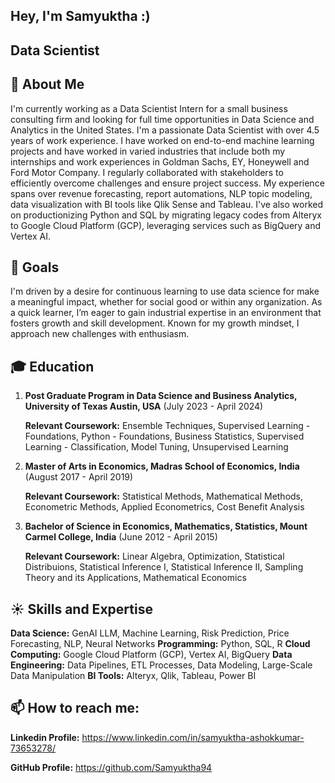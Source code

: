 ## Hey, I'm Samyuktha :)
## Data Scientist
## 👋 About Me

I'm currently working as a Data Scientist Intern for a small business consulting firm and looking for full time opportunities in Data Science and Analytics in the United States. I'm a passionate Data Scientist with over 4.5 years of work experience. I have worked on end-to-end machine learning projects and have worked in varied industries that include both my internships and work experiences in Goldman Sachs, EY, Honeywell and Ford Motor Company. I regularly collaborated with stakeholders to efficiently overcome challenges and ensure project success. My experience spans over revenue forecasting, report automations, NLP topic modeling, data visualization with BI tools like Qlik Sense and Tableau. I've also worked on productionizing Python and SQL by migrating legacy codes from Alteryx to Google Cloud Platform (GCP), leveraging services such as BigQuery and Vertex AI.
## 🥅 Goals
I'm driven by a desire for continuous learning to use data science for make a meaningful impact, whether for social good or within any organization. As a quick learner, I’m eager to gain industrial expertise in an environment that fosters growth and skill development. Known for my growth mindset, I approach new challenges with enthusiasm.
## 🎓 Education

1. ****Post Graduate Program in Data Science and Business Analytics, University of Texas Austin**, USA** (July 2023 - April 2024)
   
   **Relevant Coursework:** Ensemble Techniques, Supervised Learning - Foundations, Python - Foundations, Business Statistics, Supervised Learning - Classification, Model Tuning, Unsupervised Learning
   
2. **Master of Arts in Economics, Madras School of Economics, India** (August 2017 - April 2019)

   **Relevant Coursework:** Statistical Methods, Mathematical Methods, Econometric Methods, Applied Econometrics, Cost Benefit Analysis

 3. **Bachelor of Science in Economics, Mathematics, Statistics, Mount Carmel College, India** (June 2012 - April 2015)

    **Relevant Coursework:** Linear Algebra, Optimization, Statistical Distribuions, Statistical Inference I, Statistical Inference II, Sampling Theory and its Applications, Mathematical Economics

## ☀️ Skills and Expertise
**Data Science:** GenAI LLM, Machine Learning, Risk Prediction, Price Forecasting, NLP, Neural Networks
**Programming:** Python, SQL, R
**Cloud Computing:** Google Cloud Platform (GCP), Vertex AI, BigQuery
**Data Engineering:** Data Pipelines, ETL Processes, Data Modeling, Large-Scale Data Manipulation
**BI Tools:** Alteryx, Qlik, Tableau, Power BI

## 📫 How to reach me:

**Linkedin Profile:** https://www.linkedin.com/in/samyuktha-ashokkumar-73653278/

**GitHub Profile:** https://github.com/Samyuktha94

<!--
**Samyuktha94/Samyuktha94** is a ✨ _special_ ✨ repository because its `README.md` (this file) appears on your GitHub profile.

Here are some ideas to get you started:

- 🔭 I’m currently working on ...
- 🌱 I’m currently learning ...
- 👯 I’m looking to collaborate on ...
- 🤔 I’m looking for help with ...
- 💬 Ask me about ...
- 📫 How to reach me: ...
- 😄 Pronouns: ...
- ⚡ Fun fact: ...
-->
